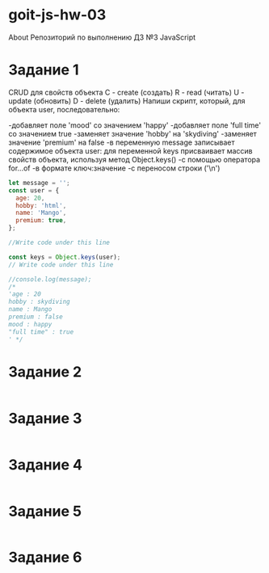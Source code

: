 # goit-js-hw-03

About Репозиторий по выполнению ДЗ №3 JavaScript

# Задание 1

CRUD для свойств объекта С - create (создать) R - read (читать) U - update
(обновить) D - delete (удалить) Напиши скрипт, который, для объекта user,
последовательно:

-добавляет поле 'mood' со значением 'happy' -добавляет поле 'full time' со
значением true -заменяет значение 'hobby' на 'skydiving' -заменяет значение
'premium' на false -в переменную message записывает содержимое объекта user: для
переменной keys присваивает массив свойств объекта, используя метод
Object.keys() -с помощью оператора for...of -в формате ключ:значение -c
переносом строки ('\n')

```js
let message = '';
const user = {
  age: 20,
  hobby: 'html',
  name: 'Mango',
  premium: true,
};

//Write code under this line

const keys = Object.keys(user);
// Write code under this line

//console.log(message);
/*
'age : 20 
hobby : skydiving 
name : Mango 
premium : false 
mood : happy 
"full time" : true 
' */
```

# Задание 2

```js

```

# Задание 3

```js

```

# Задание 4

```js

```

# Задание 5

```js

```

# Задание 6

```js

```
